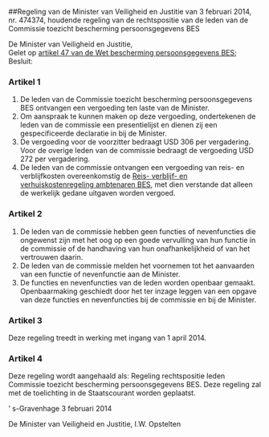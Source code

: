 <meta http-equiv='Content-Type' content='text/html; charset=utf-8' />

##Regeling van de Minister van Veiligheid en Justitie van 3 februari 2014, nr. 474374, houdende regeling van de rechtspositie van de leden van de Commissie toezicht bescherming persoonsgegevens BES

De Minister van Veiligheid en Justitie,  
Gelet op [artikel 47 van de Wet bescherming persoonsgegevens BES](../../../../../../../../../wet-BES/wet/bescherming/persoonsgegevens/bes/BWBR0028067/README.md);
Besluit:    

### Artikel  1  

1.  De leden van de Commissie toezicht bescherming persoonsgegevens BES ontvangen een vergoeding ten laste van de Minister.   
2.  Om aanspraak te kunnen maken op deze vergoeding, ondertekenen de leden van de commissie een presentielijst en dienen zij een gespecificeerde declaratie in bij de Minister.   
3.  De vergoeding voor de voorzitter bedraagt USD 306 per vergadering. Voor de overige leden van de commissie bedraagt de vergoeding USD 272 per vergadering.   
4.  De leden van de commissie ontvangen een vergoeding van reis- en verblijfkosten overeenkomstig de [Reis- verblijf- en verhuiskostenregeling ambtenaren BES](../../../../../../../../../ministeriele-regeling-BES/reis-/verblijf-/en/verhuiskostenregeling/ambtenaren/bes/BWBR0029422/README.md), met dien verstande dat alleen de werkelijk gedane uitgaven worden vergoed.  

### Artikel  2  

1.  De leden van de commissie hebben geen functies of nevenfuncties die ongewenst zijn met het oog op een goede vervulling van hun functie in de commissie of de handhaving van hun onafhankelijkheid of van het vertrouwen daarin.   
2.  De leden van de commissie melden het voornemen tot het aanvaarden van een functie of nevenfunctie aan de Minister.   
3.  De functies en nevenfuncties van de leden worden openbaar gemaakt. Openbaarmaking geschiedt door het ter inzage leggen van een opgave van deze functies en nevenfuncties bij de commissie en bij de Minister.  

### Artikel  3  

Deze regeling treedt in werking met ingang van 1 april 2014. 

### Artikel  4  

Deze regeling wordt aangehaald als: Regeling rechtspositie leden Commissie toezicht bescherming persoonsgegevens BES. 
Deze regeling zal met de toelichting in de Staatscourant worden geplaatst.   

’ s-Gravenhage 
3 februari 2014   

De 
Minister van Veiligheid en Justitie, 
I.W. Opstelten     
